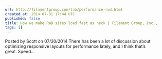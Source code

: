 ```yaml
---
url: http://filamentgroup.com/lab/performance-rwd.html
created_at: 2014-07-31 17:44 UTC
published: false
title: How we make RWD sites load fast as heck | Filament Group, Inc., Boston, MA
tags: []
---
```


Posted by Scott on 07/30/2014
There has been a lot of discussion about optimizing responsive layouts for performance lately, and I think that’s great. Speed…
